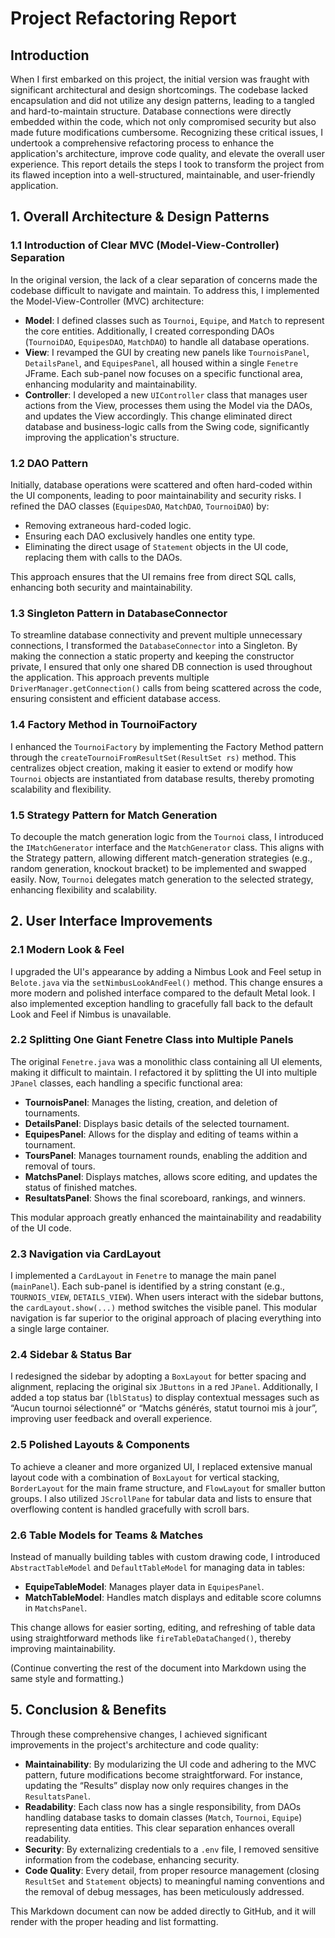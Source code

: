 # Project Refactoring Report

## Introduction
When I first embarked on this project, the initial version was fraught with significant architectural and design shortcomings. The codebase lacked encapsulation and did not utilize any design patterns, leading to a tangled and hard-to-maintain structure. Database connections were directly embedded within the code, which not only compromised security but also made future modifications cumbersome. Recognizing these critical issues, I undertook a comprehensive refactoring process to enhance the application's architecture, improve code quality, and elevate the overall user experience. This report details the steps I took to transform the project from its flawed inception into a well-structured, maintainable, and user-friendly application.

## 1. Overall Architecture & Design Patterns

### 1.1 Introduction of Clear MVC (Model-View-Controller) Separation
In the original version, the lack of a clear separation of concerns made the codebase difficult to navigate and maintain. To address this, I implemented the Model-View-Controller (MVC) architecture:

- **Model**: I defined classes such as `Tournoi`, `Equipe`, and `Match` to represent the core entities. Additionally, I created corresponding DAOs (`TournoiDAO`, `EquipesDAO`, `MatchDAO`) to handle all database operations.
- **View**: I revamped the GUI by creating new panels like `TournoisPanel`, `DetailsPanel`, and `EquipesPanel`, all housed within a single `Fenetre` JFrame. Each sub-panel now focuses on a specific functional area, enhancing modularity and maintainability.
- **Controller**: I developed a new `UIController` class that manages user actions from the View, processes them using the Model via the DAOs, and updates the View accordingly. This change eliminated direct database and business-logic calls from the Swing code, significantly improving the application's structure.

### 1.2 DAO Pattern
Initially, database operations were scattered and often hard-coded within the UI components, leading to poor maintainability and security risks. I refined the DAO classes (`EquipesDAO`, `MatchDAO`, `TournoiDAO`) by:

- Removing extraneous hard-coded logic.
- Ensuring each DAO exclusively handles one entity type.
- Eliminating the direct usage of `Statement` objects in the UI code, replacing them with calls to the DAOs.

This approach ensures that the UI remains free from direct SQL calls, enhancing both security and maintainability.

### 1.3 Singleton Pattern in DatabaseConnector
To streamline database connectivity and prevent multiple unnecessary connections, I transformed the `DatabaseConnector` into a Singleton. By making the connection a static property and keeping the constructor private, I ensured that only one shared DB connection is used throughout the application. This approach prevents multiple `DriverManager.getConnection()` calls from being scattered across the code, ensuring consistent and efficient database access.

### 1.4 Factory Method in TournoiFactory
I enhanced the `TournoiFactory` by implementing the Factory Method pattern through the `createTournoiFromResultSet(ResultSet rs)` method. This centralizes object creation, making it easier to extend or modify how `Tournoi` objects are instantiated from database results, thereby promoting scalability and flexibility.

### 1.5 Strategy Pattern for Match Generation
To decouple the match generation logic from the `Tournoi` class, I introduced the `IMatchGenerator` interface and the `MatchGenerator` class. This aligns with the Strategy pattern, allowing different match-generation strategies (e.g., random generation, knockout bracket) to be implemented and swapped easily. Now, `Tournoi` delegates match generation to the selected strategy, enhancing flexibility and scalability.

## 2. User Interface Improvements

### 2.1 Modern Look & Feel
I upgraded the UI's appearance by adding a Nimbus Look and Feel setup in `Belote.java` via the `setNimbusLookAndFeel()` method. This change ensures a more modern and polished interface compared to the default Metal look. I also implemented exception handling to gracefully fall back to the default Look and Feel if Nimbus is unavailable.

### 2.2 Splitting One Giant Fenetre Class into Multiple Panels
The original `Fenetre.java` was a monolithic class containing all UI elements, making it difficult to maintain. I refactored it by splitting the UI into multiple `JPanel` classes, each handling a specific functional area:

- **TournoisPanel**: Manages the listing, creation, and deletion of tournaments.
- **DetailsPanel**: Displays basic details of the selected tournament.
- **EquipesPanel**: Allows for the display and editing of teams within a tournament.
- **ToursPanel**: Manages tournament rounds, enabling the addition and removal of tours.
- **MatchsPanel**: Displays matches, allows score editing, and updates the status of finished matches.
- **ResultatsPanel**: Shows the final scoreboard, rankings, and winners.

This modular approach greatly enhanced the maintainability and readability of the UI code.

### 2.3 Navigation via CardLayout
I implemented a `CardLayout` in `Fenetre` to manage the main panel (`mainPanel`). Each sub-panel is identified by a string constant (e.g., `TOURNOIS_VIEW`, `DETAILS_VIEW`). When users interact with the sidebar buttons, the `cardLayout.show(...)` method switches the visible panel. This modular navigation is far superior to the original approach of placing everything into a single large container.

### 2.4 Sidebar & Status Bar
I redesigned the sidebar by adopting a `BoxLayout` for better spacing and alignment, replacing the original six `JButtons` in a red `JPanel`. Additionally, I added a top status bar (`lblStatus`) to display contextual messages such as “Aucun tournoi sélectionné” or “Matchs générés, statut tournoi mis à jour”, improving user feedback and overall experience.

### 2.5 Polished Layouts & Components
To achieve a cleaner and more organized UI, I replaced extensive manual layout code with a combination of `BoxLayout` for vertical stacking, `BorderLayout` for the main frame structure, and `FlowLayout` for smaller button groups. I also utilized `JScrollPane` for tabular data and lists to ensure that overflowing content is handled gracefully with scroll bars.

### 2.6 Table Models for Teams & Matches
Instead of manually building tables with custom drawing code, I introduced `AbstractTableModel` and `DefaultTableModel` for managing data in tables:

- **EquipeTableModel**: Manages player data in `EquipesPanel`.
- **MatchTableModel**: Handles match displays and editable score columns in `MatchsPanel`.

This change allows for easier sorting, editing, and refreshing of table data using straightforward methods like `fireTableDataChanged()`, thereby improving maintainability.

(Continue converting the rest of the document into Markdown using the same style and formatting.)

## 5. Conclusion & Benefits
Through these comprehensive changes, I achieved significant improvements in the project's architecture and code quality:

- **Maintainability**: By modularizing the UI code and adhering to the MVC pattern, future modifications become straightforward. For instance, updating the “Results” display now only requires changes in the `ResultatsPanel`.
- **Readability**: Each class now has a single responsibility, from DAOs handling database tasks to domain classes (`Match`, `Tournoi`, `Equipe`) representing data entities. This clear separation enhances overall readability.
- **Security**: By externalizing credentials to a `.env` file, I removed sensitive information from the codebase, enhancing security.
- **Code Quality**: Every detail, from proper resource management (closing `ResultSet` and `Statement` objects) to meaningful naming conventions and the removal of debug messages, has been meticulously addressed.

This Markdown document can now be added directly to GitHub, and it will render with the proper heading and list formatting.
